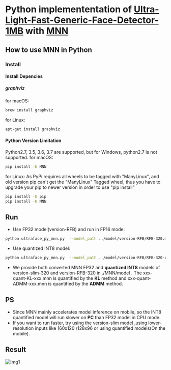 # Python implemententation of [Ultra-Light-Fast-Generic-Face-Detector-1MB](https://github.com/Linzaer/Ultra-Light-Fast-Generic-Face-Detector-1MB) with [MNN](https://github.com/alibaba/MNN)

## How to use MNN in Python

### Install
#### Install Depencies
##### graphviz
for macOS:
```bash
brew install graphviz
```
for Linux:
```bash
apt-get install graphviz
```

#### Python Version Limitation
Python2.7, 3.5, 3.6, 3.7 are supported, but for Windows, python2.7 is not supported.
for macOS:
```bash
pip install -U MNN
```

for Linux:
As PyPi requires all wheels to be tagged with "ManyLinux", and old version pip can't get the "ManyLinux" Tagged wheel, thus you have to upgrade your pip to newer version in order to use "pip install"
```bash
pip install -U pip
pip install -U MNN
```

## Run
* Use FP32 model(version-RFB) and run in FP16 mode:
```bash
python ultraface_py_mnn.py  --model_path ../model/version-RFB/RFB-320.mnn
```
* Use quantized INT8 model:
```bash
python ultraface_py_mnn.py  --model_path ../model/version-RFB/RFB-320-quant-KL-5792.mnn 
```

* We provide both converted MNN FP32 and **quantized INT8** models of version-slim-320 and version-RFB-320 in ./MNN/model . The xxx-quant-KL-xxx.mnn is quantified by the **KL** method and xxx-quant-ADMM-xxx.mnn is quantified by the **ADMM** method.


## PS
* Since MNN mainly accelerates  model inference on mobile, so the INT8 quantified model will run slower on **PC** than FP32 model in CPU mode.
* If you want to run faster, try using the version-slim model ,using lower-resolution inputs like 160x120 /128x96 or using quantified models(On the mobile).

## Result
![img1](https://github.com/Linzaer/Ultra-Light-Fast-Generic-Face-Detector-1MB/blob/master/MNN/result.jpg)